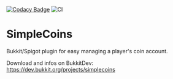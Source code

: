 [![Codacy Badge](https://app.codacy.com/project/badge/Grade/e7a64f286b0b41a498d52dedcdad33a1)](https://www.codacy.com/manual/axelrindle/SimpleCoins?utm_source=github.com&amp;utm_medium=referral&amp;utm_content=axelrindle/SimpleCoins&amp;utm_campaign=Badge_Grade)
![CI](https://github.com/axelrindle/SimpleCoins/workflows/CI/badge.svg)

# SimpleCoins

Bukkit/Spigot plugin for easy managing a player's coin account.

Download and infos on BukkitDev:
https://dev.bukkit.org/projects/simplecoins
